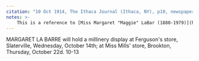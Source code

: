 ```yaml
---
citation: "10 Oct 1914, The Ithaca Journal (Ithaca, NY), p10, newspapers.com"
notes: >-
    This is a reference to [Miss Margaret "Maggie" LaBar (1880-1979)](https://www.findagrave.com/memorial/88609026/margaret-labar) of Danby who describes herself in the census as a "seamstress". Here name has several variations in spelling. In relation to the Mills store, it is consistently spelled "La Barre" however, Margaret did many similar store displays in which her name is consisently spelled "LaBarr". The same is true of many of her mentions in the Danby gossip columns, where both "LaBarr" and "LaBar" are used. "LaBarr" is used in Margaret's own notices and advertisements: she advertised the sale of millinery supplies from her home in Danby, and she also owned a home that she rented. The intermixing of "LaBar" and "LaBarr" occur over many decades, and even her father's obituary spells the family name as "LaBarr". Yet the grave markers say "LABAR" and census data consisently show spelling/capitalization of "LaBar". 
---
```


MARGARET LA BARRE will hold a millinery display at Ferguson's store, Slaterville, Wednesday, October 14th; at Miss Mills' store, Brookton, Thursday, October 22d. 10-13